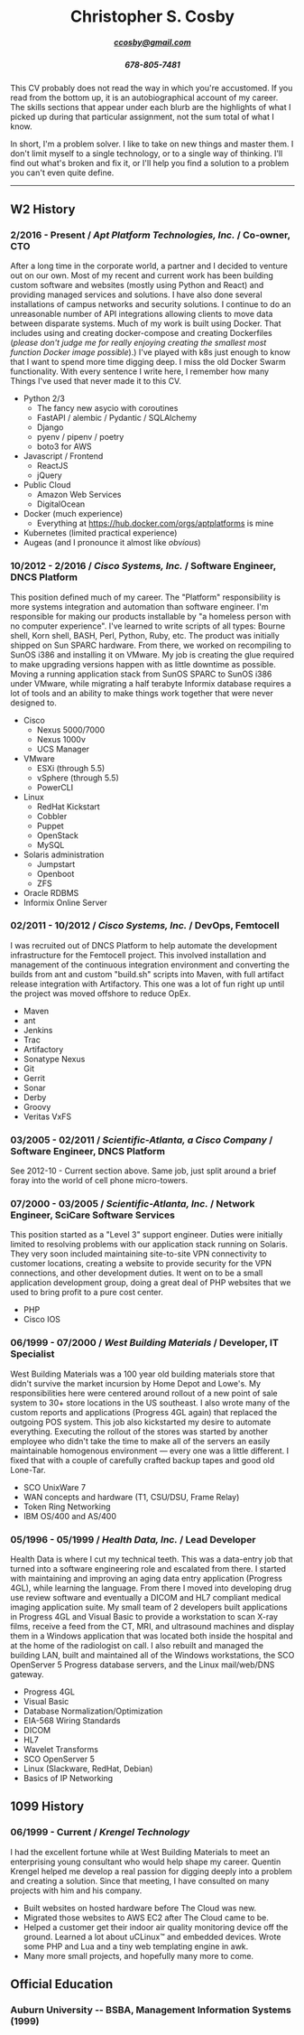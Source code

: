 # <div align="center">Christopher S. Cosby</div>
##### <div align="center">ccosby@gmail.com</div>
##### <div align="center">678-805-7481</div>

This CV probably does not read the way in which you're accustomed. If you
read from the bottom up, it is an autobiographical account of my career. The
skills sections that appear under each blurb are the highlights of what I
picked up during that particular assignment, not the sum total of what I know.

In short, I'm a problem solver. I like to take on new things and master them.
I don't limit myself to a single technology, or to a single way of thinking.
I'll find out what's broken and fix it, or I'll help you find a solution to a
problem you can't even quite define.

<hr/>

## W2 History

### 2/2016 - Present / *Apt Platform Technologies, Inc.* / Co-owner, CTO

After a long time in the corporate world, a partner and I decided to venture out on our own.
Most of my recent and current work has been building custom software and websites (mostly
using Python and React) and providing managed services and solutions. I have also done several
installations of campus networks and security solutions. I continue to do an unreasonable number
of API integrations allowing clients to move data between disparate systems. Much of my work is
built using Docker. That includes using and creating docker-compose and creating Dockerfiles (*please
don't judge me for really enjoying creating the smallest most function Docker image possible*).)
I've played with k8s just enough to know that I want to spend more time digging deep. I miss the old
Docker Swarm functionality. With every sentence I write here, I remember how many Things I've used
that never made it to this CV.

* Python 2/3
  * The fancy new asycio with coroutines
  * FastAPI / alembic / Pydantic / SQLAlchemy
  * Django
  * pyenv / pipenv / poetry
  * boto3 for AWS
* Javascript / Frontend
  * ReactJS
  * jQuery
* Public Cloud
  * Amazon Web Services
  * DigitalOcean
* Docker (much experience)
  * Everything at https://hub.docker.com/orgs/aptplatforms is mine
* Kubernetes (limited practical experience)
* Augeas (and I pronounce it almost like *obvious*)

### 10/2012 - 2/2016 / *Cisco Systems, Inc.* / Software Engineer, DNCS Platform

This position defined much of my career. The "Platform" responsibility is
more systems integration and automation than software engineer. I'm
responsible for making our products installable by "a homeless person with no
computer experience". I've learned to write scripts of all types: Bourne
shell, Korn shell, BASH, Perl, Python, Ruby, etc. The product was initially
shipped on Sun SPARC hardware. From there, we worked on recompiling to SunOS
i386 and installing it on VMware. My job is creating the glue required to make
upgrading versions happen with as little downtime as possible. Moving a running
application stack from SunOS SPARC to SunOS i386 under VMware, while migrating
a half terabyte Informix database requires a lot of tools and an ability to
make things work together that were never designed to.

* Cisco
  * Nexus 5000/7000
  * Nexus 1000v
  * UCS Manager
* VMware
  * ESXi (through 5.5)
  * vSphere (through 5.5)
  * PowerCLI
* Linux
  * RedHat Kickstart
  * Cobbler
  * Puppet
  * OpenStack
  * MySQL
* Solaris administration
  * Jumpstart
  * Openboot
  * ZFS
* Oracle RDBMS
* Informix Online Server

### 02/2011 - 10/2012 / *Cisco Systems, Inc.* / DevOps, Femtocell

I was recruited out of DNCS Platform to help automate the development
infrastructure for the Femtocell project. This involved installation and
management of the continuous integration environment and converting the builds
from ant and custom "build.sh" scripts into Maven, with full artifact release
integration with Artifactory. This one was a lot of fun right up until the
project was moved offshore to reduce OpEx.

* Maven
* ant
* Jenkins
* Trac
* Artifactory
* Sonatype Nexus
* Git
* Gerrit
* Sonar
* Derby
* Groovy
* Veritas VxFS

### 03/2005 - 02/2011 / *Scientific-Atlanta, a Cisco Company* / Software Engineer, DNCS Platform

See 2012-10 - Current section above. Same job, just split around a brief foray
into the world of cell phone micro-towers.

### 07/2000 - 03/2005 / *Scientific-Atlanta, Inc.* / Network Engineer, SciCare Software Services

This position started as a "Level 3" support engineer. Duties were initially
limited to resolving problems with our application stack running on Solaris.
They very soon included maintaining site-to-site VPN connectivity to customer
locations, creating a website to provide security for the VPN connections, and
other development duties. It went on to be a small application development
group, doing a great deal of PHP websites that we used to bring profit to a
pure cost center.

* PHP
* Cisco IOS

### 06/1999 - 07/2000 / *West Building Materials* / Developer, IT Specialist

West Building Materials was a 100 year old building materials store that
didn't survive the market incursion by Home Depot and Lowe's. My
responsibilities here were centered around rollout of a new point of sale
system to 30+ store locations in the US southeast. I also wrote many of the
custom reports and applications (Progress 4GL again) that replaced the
outgoing POS system. This job also kickstarted my desire to automate
everything. Executing the rollout of the stores was started by another
employee who didn't take the time to make all of the servers an easily
maintainable homogenous environment — every one was a little different. I
fixed that with a couple of carefully crafted backup tapes and good old
Lone-Tar.

* SCO UnixWare 7
* WAN concepts and hardware (T1, CSU/DSU, Frame Relay)
* Token Ring Networking
* IBM OS/400 and AS/400

### 05/1996 - 05/1999 / *Health Data, Inc.* / Lead Developer

Health Data is where I cut my technical teeth. This was a data-entry job that
turned into a software engineering role and escalated from there. I started
with maintaining and improving an aging data entry application (Progress 4GL),
while learning the language. From there I moved into developing drug use
review software and eventually a DICOM and HL7 compliant medical imaging
application suite. My small team of 2 developers built applications in
Progress 4GL and Visual Basic to provide a workstation to scan X-ray films,
receive a feed from the CT, MRI, and ultrasound machines and display them in a
Windows application that was located both inside the hospital and at the home
of the radiologist on call. I also rebuilt and managed the building LAN, built
and maintained all of the Windows workstations, the SCO OpenServer 5 Progress
database servers, and the Linux mail/web/DNS gateway.

* Progress 4GL
* Visual Basic
* Database Normalization/Optimization
* EIA-568 Wiring Standards
* DICOM
* HL7
* Wavelet Transforms
* SCO OpenServer 5
* Linux (Slackware, RedHat, Debian)
* Basics of IP Networking

## 1099 History
### 06/1999 - Current / *Krengel Technology*

I had the excellent fortune while at West Building Materials to meet an
enterprising young consultant who would help shape my career. Quentin Krengel
helped me develop a real passion for digging deeply into a problem and
creating a solution. Since that meeting, I have consulted on many
projects with him and his company.

* Built websites on hosted hardware before The Cloud was new.
* Migrated those websites to AWS EC2 after The Cloud came to be.
* Helped a customer get their indoor air quality monitoring device off the
  ground. Learned a lot about uCLinux&trade; and embedded devices. Wrote some
  PHP and Lua and a tiny web templating engine in awk.
* Many more small projects, and hopefully many more to come.

## Official Education
### Auburn University -- BSBA, Management Information Systems (1999)